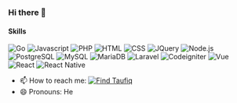 ### Hi there 👋
#### Skills
![Go](https://img.shields.io/badge/GO-66d0dd "Go")
![Javascript](https://img.shields.io/badge/Javascript-efd81d "Javascript")
![PHP](https://img.shields.io/badge/PHP-7377ad "PHP")
![HTML](https://img.shields.io/badge/HTML-dd4b25 "HTML")
![CSS](https://img.shields.io/badge/CSS-254bdd "CSS")
![JQuery](https://img.shields.io/badge/JQuery-0865a6 "JQuery")
![Node.js](https://img.shields.io/badge/Node.js-7fc728 "Node.js")
![PostgreSQL](https://img.shields.io/badge/PostgreSQL-2f5e8d "PostgreSQL")
![MySQL](https://img.shields.io/badge/MySQL-167d94 "MySQL")
![MariaDB](https://img.shields.io/badge/MariaDB-9a5c47 "MariaDB")
![Laravel](https://img.shields.io/badge/Laravel-f72c1f "Laravel")
![Codeigniter](https://img.shields.io/badge/Codeigniter-d64613 "Codeigniter")
![Vue](https://img.shields.io/badge/Vue-3fb27f "Vue")
![React](https://img.shields.io/badge/React-5ed3f3 "React")
![React Native](https://img.shields.io/badge/React_Native-5ed3f3 "React Native")

<!-- **mo-taufiq/mo-taufiq** is a ✨ _special_ ✨ repository because its `README.md` (this file) appears on your GitHub profile. -->

<!-- Here are some ideas to get you started: -->

<!-- - 🔭 I’m currently working on ... -->
<!-- - 🌱 I’m currently learning ... -->
<!-- - 👯 I’m looking to collaborate on ... -->
<!-- - 🤔 I’m looking for help with ... -->
<!-- - 💬 Ask me about ... -->
- 📫 How to reach me: [![Find Taufiq](https://img.shields.io/badge/Find_Taufiq-BFA612 "Find Taufiq")](https://mo-taufiq.github.io)
- 😄 Pronouns: He
<!-- - ⚡ Fun fact: ... -->
